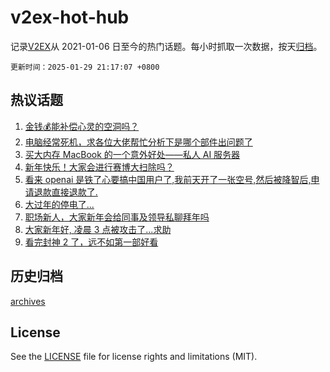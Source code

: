 # v2ex-hot-hub

 记录[V2EX](https://www.v2ex.com/)从 2021-01-06 日至今的热门话题。每小时抓取一次数据，按天[归档](archives)。

`更新时间：2025-01-29 21:17:07 +0800`

## 热议话题

1. [金钱💰能补偿心灵的空洞吗？](https://www.v2ex.com/t/1108266)
1. [电脑经常死机，求各位大佬帮忙分析下是哪个部件出问题了](https://www.v2ex.com/t/1108240)
1. [买大内存 MacBook 的一个意外好处——私人 AI 服务器](https://www.v2ex.com/t/1108245)
1. [新年快乐！大家会进行赛博大扫除吗？](https://www.v2ex.com/t/1108248)
1. [看来 openai 是铁了心要搞中国用户了,我前天开了一张空号,然后被降智后,申请退款直接退款了.](https://www.v2ex.com/t/1108268)
1. [大过年的停电了...](https://www.v2ex.com/t/1108231)
1. [职场新人，大家新年会给同事及领导私聊拜年吗](https://www.v2ex.com/t/1108258)
1. [大家新年好, 凌晨 3 点被攻击了...求助](https://www.v2ex.com/t/1108257)
1. [看完封神 2 了，远不如第一部好看](https://www.v2ex.com/t/1108274)

## 历史归档

[archives](archives)

## License

See the [LICENSE](LICENSE) file for license rights and limitations (MIT).
